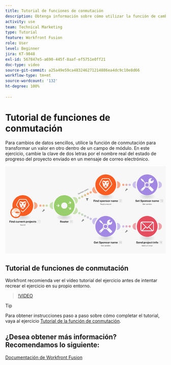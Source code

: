 ```yaml
---
title: Tutorial de funciones de conmutación
description: Obtenga información sobre cómo utilizar la función de cambio para transformar un valor en otro dentro de un campo de módulo en  [!DNL Adobe Workfront Fusion].
activity: use
team: Technical Marketing
type: Tutorial
feature: Workfront Fusion
role: User
level: Beginner
jira: KT-9048
exl-id: 567847e5-a690-445f-8aaf-ef5751e0ff21
doc-type: video
source-git-commit: a25a49e59ca483246271214886ea4dc9c10e8d66
workflow-type: tm+mt
source-wordcount: '132'
ht-degree: 100%

---
```


# Tutorial de funciones de conmutación

Para cambios de datos sencillos, utilice la función de conmutación para transformar un valor en otro dentro de un campo de módulo. En este ejercicio, cambie la clave de dos letras por el nombre real del estado de progreso del proyecto enviado en un mensaje de correo electrónico.

![Una imagen que utiliza la función de conmutación](assets/beyond-basic-modules-3.png)

## Tutorial de funciones de conmutación

Workfront recomienda ver el vídeo tutorial del ejercicio antes de intentar recrear el ejercicio en su propio entorno.

>[!VIDEO](https://video.tv.adobe.com/v/335289/?quality=12&learn=on)

>[!TIP]
>
>Para obtener instrucciones paso a paso sobre cómo completar el tutorial, vaya al ejercicio [Tutorial de la función de conmutación](https://experienceleague.adobe.com/docs/workfront-learn/tutorials-workfront/fusion/exercises/switch-function.html?lang=es).


## ¿Desea obtener más información? Recomendamos lo siguiente:

[Documentación de Workfront Fusion](https://experienceleague.adobe.com/docs/workfront/using/adobe-workfront-fusion/workfront-fusion-2.html?lang=es)
